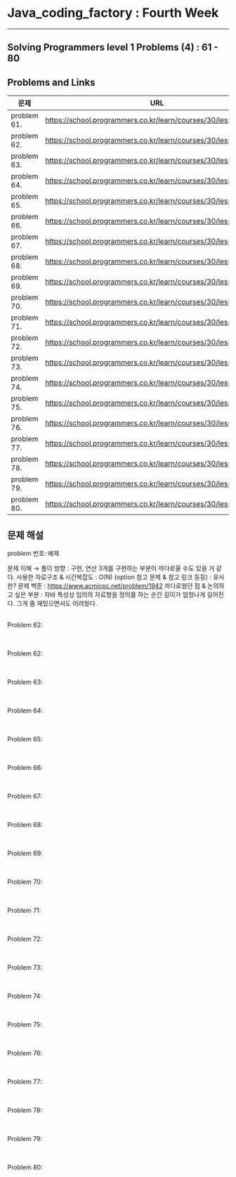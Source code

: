 
# Java_coding_factory : Fourth Week

---

## Solving Programmers level 1 Problems (4) : 61 - 80
## Problems and Links

| 문제  | URL |
| --- | --- |
| problem 61. | https://school.programmers.co.kr/learn/courses/30/lessons/12940 | (https://school.programmers.co.kr/learn/courses/30/lessons/12940) |
| problem 62. | https://school.programmers.co.kr/learn/courses/30/lessons12937/ | (https://school.programmers.co.kr/learn/courses/30/lessons/12937) |
| problem 63. | https://school.programmers.co.kr/learn/courses/30/lessons/12935 | (https://school.programmers.co.kr/learn/courses/30/lessons/12935) |
| problem 64. | https://school.programmers.co.kr/learn/courses/30/lessons/12934 | (https://school.programmers.co.kr/learn/courses/30/lessons/12934) |
| problem 65. | https://school.programmers.co.kr/learn/courses/30/lessons/12933 | (https://school.programmers.co.kr/learn/courses/30/lessons/12933) |
| problem 66. | https://school.programmers.co.kr/learn/courses/30/lessons/12932 | (https://school.programmers.co.kr/learn/courses/30/lessons/12932) |
| problem 67. | https://school.programmers.co.kr/learn/courses/30/lessons/12931 | (https://school.programmers.co.kr/learn/courses/30/lessons/12931) |
| problem 68. | https://school.programmers.co.kr/learn/courses/30/lessons/12930 | (https://school.programmers.co.kr/learn/courses/30/lessons/12930) |
| problem 69. | https://school.programmers.co.kr/learn/courses/30/lessons/12928 | (https://school.programmers.co.kr/learn/courses/30/lessons/12928) |
| problem 70. | https://school.programmers.co.kr/learn/courses/30/lessons/12926 | (https://school.programmers.co.kr/learn/courses/30/lessons/12926) |
| problem 71. | https://school.programmers.co.kr/learn/courses/30/lessons/12925 | (https://school.programmers.co.kr/learn/courses/30/lessons/12925) |
| problem 72. | https://school.programmers.co.kr/learn/courses/30/lessons/12922 | (https://school.programmers.co.kr/learn/courses/30/lessons/12922) |
| problem 73. | https://school.programmers.co.kr/learn/courses/30/lessons/12921 | (https://school.programmers.co.kr/learn/courses/30/lessons/12921) |
| problem 74. | https://school.programmers.co.kr/learn/courses/30/lessons/12919 | (https://school.programmers.co.kr/learn/courses/30/lessons/12919) |
| problem 75. | https://school.programmers.co.kr/learn/courses/30/lessons/12918 | (https://school.programmers.co.kr/learn/courses/30/lessons/12918) |
| problem 76. | https://school.programmers.co.kr/learn/courses/30/lessons/12917 | (https://school.programmers.co.kr/learn/courses/30/lessons/12917) |
| problem 77. | https://school.programmers.co.kr/learn/courses/30/lessons/12916 | (https://school.programmers.co.kr/learn/courses/30/lessons/12916) |
| problem 78. | https://school.programmers.co.kr/learn/courses/30/lessons/12915 | (https://school.programmers.co.kr/learn/courses/30/lessons/12915) |
| problem 79. | https://school.programmers.co.kr/learn/courses/30/lessons/12912 | (https://school.programmers.co.kr/learn/courses/30/lessons/12912) |
| problem 80. | https://school.programmers.co.kr/learn/courses/30/lessons/12910 | (https://school.programmers.co.kr/learn/courses/30/lessons/12910) |



## 문제 해설
problem 번호: 예제

문제 이해 → 풀이 방향 : 구현, 연산 3개를 구현하는 부분이 까다로울 수도 있을 거 같다.
사용한 자료구조 & 시간복잡도 : O(N)
(option 참고 문제 & 참고 링크 등등) : 유사한? 문제 백준 : https://www.acmicpc.net/problem/1942
까다로웠던 점 & 논의하고 싶은 부분 : 자바 특성상 임의의 자료형을 정의를 하는 순간 길이가 엄청나게 길어진다. 그게 좀 재밌으면서도 어려웠다.
<br/>
<br/>

Problem 62: <br /> <br /> <br />

Problem 62: <br /> <br /> <br />

Problem 63: <br /> <br /> <br />

Problem 64: <br /> <br /> <br />

Problem 65: <br /> <br /> <br />

Problem 66: <br /> <br /> <br />

Problem 67: <br /> <br /> <br />

Problem 68: <br /> <br /> <br />

Problem 69: <br /> <br /> <br />

Problem 70: <br /> <br /> <br />

Problem 71: <br /> <br /> <br />

Problem 72: <br /> <br /> <br />

Problem 73: <br /> <br /> <br />

Problem 74: <br /> <br /> <br />

Problem 75: <br /> <br /> <br />

Problem 76: <br /> <br /> <br />

Problem 77: <br /> <br /> <br />

Problem 78: <br /> <br /> <br />

Problem 79: <br /> <br /> <br />

Problem 80: <br /> <br /> <br />
